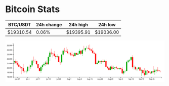 # Bitcoin Stats

BTC/USDT|24h change|24h high|24h low|
|---|---|---|---|
|$19310.54|0.06%|$19395.91|$19036.00|

<img src="./chart.svg">
